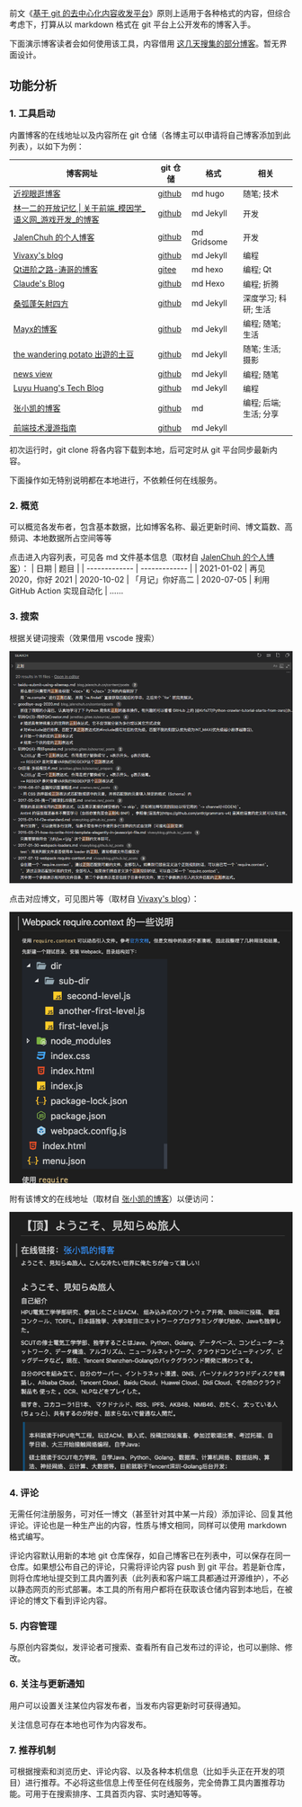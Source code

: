 前文《[基于 git 的去中心化内容收发平台](https://zhuanlan.zhihu.com/p/346258393)》原则上适用于各种格式的内容，但综合考虑下，打算从以 markdown 格式在 git 平台上公开发布的博客入手。

下面演示博客读者会如何使用该工具，内容借用 [这几天搜集的部分博客](https://gitee.com/zhishi/collection-of-chinese-blogs)。暂无界面设计。

## 功能分析

### 1. 工具启动

内置博客的在线地址以及内容所在 git 仓储（各博主可以申请将自己博客添加到此列表），以如下为例：

| 博客网址 | git 仓储 | 格式 | 相关
| ------------- | ------------- | ------------- | ------------- |
| [近视眼逛博客](https://ditou.org/) | [github](https://github.com/1078503/blog) | md hugo | 随笔; 技术
| [林一二的开放记忆 \| 关于前端_模因学_语义网_游戏开发_的博客](https://onetwo.ren/) | [github](https://github.com/linonetwo/linonetwo.github.io) | md Jekyll | 开发
| [JalenChuh 的个人博客](https://blog.jalenchuh.cn/) | [github](https://github.com/jalenchuh/blog) | md Gridsome | 开发
| [Vivaxy's blog](https://vivaxyblog.github.io) | [github](https://github.com/vivaxyblog/vivaxyblog.github.io) | md Jekyll | 编程
| [Qt进阶之路-涛哥的博客](https://jaredtao.gitee.io/) | [gitee](https://gitee.com/jaredtao/jaredtao/tree/tao/) | md hexo | 编程; Qt
| [Claude's Blog](https://claude-ray.github.io) | [github](https://github.com/claude-ray/claude-ray.github.io) | md Hexo| 编程; 折腾
| [桑弧蓬矢射四方](https://iphyer.github.io/) | [github](https://github.com/iphyer/iphyer.github.io) | md Jekyll | 深度学习; 科研; 生活
| [Mayx的博客](https://mabbs.github.io/) | [github](https://github.com/mabbs/mabbs.github.io) | md Jekyll | 编程; 随笔; 生活
| [the wandering potato 出遊的土豆](https://thewanderingpotato.github.io/) | [github](https://github.com/thewanderingpotato/thewanderingpotato.github.io) | md Jekyll | 随笔; 生活; 摄影
| [news view](https://zsqk.github.io/news/) | [github](https://github.com/zsqk/news) | md Jekyll | 编程; 随笔
| [Luyu Huang's Tech Blog](https://luyuhuang.tech/) | [github](https://github.com/luyuhuang/luyuhuang.github.io) | md Jekyll | 编程
| [张小凯的博客](https://jasonkayzk.github.io/) | [github](https://github.com/jasonkayzk/jasonkayzk.github.io) | md | 编程; 后端; 生活; 分享
| [前端技术漫游指南](http://qingbob.com/) | [github](https://github.com/hh54188/jekyll-blog) | md Jekyll

初次运行时，git clone 将各内容下载到本地，后可定时从 git 平台同步最新内容。

下面操作如无特别说明都在本地进行，不依赖任何在线服务。

### 2. 概览

可以概览各发布者，包含基本数据，比如博客名称、最近更新时间、博文篇数、高频词、本地数据所占空间等等

点击进入内容列表，可见各 md 文件基本信息（取材自 [JalenChuh 的个人博客](https://blog.jalenchuh.cn/)）：
| 日期 | 题目 |
| ------------- | ------------- |
| 2021-01-02 | 再见 2020，你好 2021
| 2020-10-02 | 「月记」你好高二
| 2020-07-05 | 利用 GitHub Action 实现自动化
| ……

### 3. 搜索

根据关键词搜索（效果借用 vscode 搜索）

![](截图/2021-01-27_搜索.png)

点击对应博文，可见图片等（取材自 [Vivaxy's blog](https://vivaxyblog.github.io/2017/07/12/webpack-require-context.html)）：

![](截图/2021-01-27_博文.png)

附有该博文的在线地址（取材自 [张小凯的博客](https://jasonkayzk.github.io/2020/09/12/%E3%80%90%E9%A1%B6%E3%80%91%E3%82%88%E3%81%86%E3%81%93%E3%81%9D%E3%80%81%E8%A6%8B%E7%9F%A5%E3%82%89%E3%81%AC%E6%97%85%E4%BA%BA/)）以便访问：

![链接](截图/2021-02-10_链接示例.png)


### 4. 评论
无需任何注册服务，可对任一博文（甚至针对其中某一片段）添加评论、回复其他评论。评论也是一种生产出的内容，性质与博文相同，同样可以使用 markdown 格式编写。

评论内容默认用新的本地 git 仓库保存，如自己博客已在列表中，可以保存在同一仓库。如果想公布自己的评论，只需将评论内容 push 到 git 平台。若是新仓库，则将仓库地址提交到工具内置列表（此列表和客户端工具都通过开源维护），不必以静态网页的形式部署。本工具的所有用户都将在获取该仓储内容到本地后，在被评论的博文下看到评论内容。


### 5. 内容管理

与原创内容类似，发评论者可搜索、查看所有自己发布过的评论，也可以删除、修改。

### 6. 关注与更新通知

用户可以设置关注某位内容发布者，当发布内容更新时可获得通知。

关注信息可存在本地也可作为内容发布。

### 7. 推荐机制

可根据搜索和浏览历史、评论内容、以及各种本机信息（比如手头正在开发的项目）进行推荐。不必将这些信息上传至任何在线服务，完全倚靠工具内置推荐功能。可用于在搜索排序、工具首页内容、实时通知等等。
